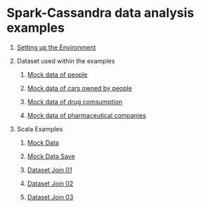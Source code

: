 # Spark-Cassandra data analysis examples

1. [Setting up the Environment](Environment.md)

2. Dataset used within the examples
        
   1. [Mock data of people](PyUpload/mock_data_imp.md)
        
   2. [Mock data of cars owned by people](PyUpload/mock_cars_imp.md)
   
   3. [Mock data of drug comsumption](PyUpload/mock_drugs_imp.md)
   
   4. [Mock data of pharmaceutical companies](PyUpload/mock_companies_imp.md)
        
3. Scala Examples
        
   1. [Mock Data](Examples/mock-example.md)
        
   2. [Mock Data Save](Examples/mock-example-save.md)
        
   3. [Dataset Join 01](Examples/dataset-join-01.md)
        
   4. [Dataset Join 02](Examples/dataset-join-02.md)
   
   5. [Dataset Join 03](Examples/dataset-join-03.md)
